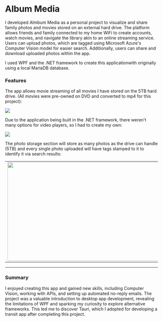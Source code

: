 <h1>Album Media</h1>
<p>I developed Almbum Media as a personal project to visualize and share family photos and movies stored on an external hard drive. The platform allows friends and family connected to my home WiFi to create accounts, watch movies, and navigate the library akin to an online streaming service. Users can upload photos, which are tagged using Microsoft Azure's Computer Vision model for easier search. Additionally, users can share and download uploaded photos within the app.</p>
<p>I used WPF and the .NET framework to create this applicationwith originally using a local MariaDB database.</p>
<h3>Features</h3>
<p>The app allows movie streaming of all movies I have stored on the 5TB hard drive. (All movies were pre-owned on DVD and converted to mp4 for this project):</p>
<img src="https://i.imgur.com/kPy4vqZ.png"/>
<p>Due to the application being built in the .NET framework, there weren't many options for video players, so I had to create my own:</p>
<img src="https://i.imgur.com/FGm0FbT.png"/>
<p>The photo storage section will store as many photos as the drive can handle (5TB) and every single photo uploaded will have tags stamped to it to identify it via search results:</p>
<table>
  <tr>
    <td><img src="https://i.imgur.com/uc1my1v.png" width="500" height="325"/></td>
    <td><img src="https://i.imgur.com/6k1aEIi.png" width="500" height="325"/></td>
  </tr>
</table>
<hr/>
<h3>Summary</h3>
<p>I enjoyed creating this app and gained new skills, including Computer Vision, working with APIs, and setting up automated no-reply emails. The project was a valuable introduction to desktop app development, revealing the limitations of WPF and sparking my curiosity to explore alternative frameworks. This led me to discover Tauri, which I adopted for developing a transit app after completing this project.
